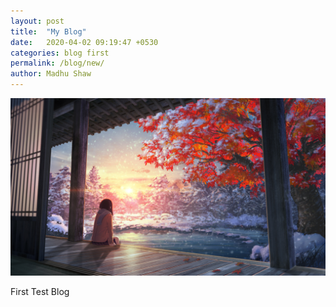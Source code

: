 ```yaml
---
layout: post
title:  "My Blog"
date:   2020-04-02 09:19:47 +0530
categories: blog first
permalink: /blog/new/
author: Madhu Shaw
---
```


<img src="/assets/img/image1.jpg" />

First Test Blog


